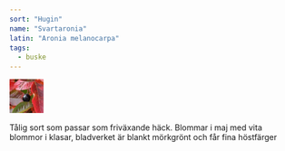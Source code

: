 ```yaml
---
sort: "Hugin"
name: "Svartaronia"
latin: "Aronia melanocarpa"
tags:
  - buske
---
```


<img src="/img/aronia-melanocarpa.jpg" width="60" data-srcset="1x, 1.5x, 2x" alt="Aronia melanocarpa" data-attribution="https://commons.wikimedia.org/wiki/File:Svart_aronia_(A._melanocarpa).jpg">

Tålig sort som passar som friväxande häck. Blommar i maj med vita blommor i klasar, bladverket är blankt mörkgrönt och får fina höstfärger
